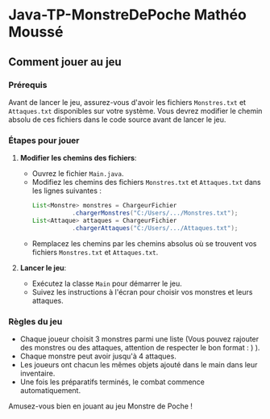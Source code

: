 # Java-TP-MonstreDePoche Mathéo Moussé
## Comment jouer au jeu

### Prérequis
Avant de lancer le jeu, assurez-vous d'avoir les fichiers `Monstres.txt` et `Attaques.txt` disponibles sur votre système. Vous devrez modifier le chemin absolu de ces fichiers dans le code source avant de lancer le jeu.

### Étapes pour jouer
1. **Modifier les chemins des fichiers**:
    - Ouvrez le fichier `Main.java`.
    - Modifiez les chemins des fichiers `Monstres.txt` et `Attaques.txt` dans les lignes suivantes :
      ```java
      List<Monstre> monstres = ChargeurFichier
                 .chargerMonstres("C:/Users/.../Monstres.txt");
      List<Attaque> attaques = ChargeurFichier
                 .chargerAttaques("C:/Users/.../Attaques.txt");
      ```
    - Remplacez les chemins par les chemins absolus où se trouvent vos fichiers `Monstres.txt` et `Attaques.txt`.

2. **Lancer le jeu**:
    - Exécutez la classe `Main` pour démarrer le jeu.
    - Suivez les instructions à l'écran pour choisir vos monstres et leurs attaques.

### Règles du jeu
- Chaque joueur choisit 3 monstres parmi une liste (Vous pouvez rajouter des monstres ou des attaques, attention de respecter le bon format : ) ).
- Chaque monstre peut avoir jusqu'à 4 attaques.
- Les joueurs ont chacun les mêmes objets ajouté dans le main dans leur inventaire.
- Une fois les préparatifs terminés, le combat commence automatiquement.

Amusez-vous bien en jouant au jeu Monstre de Poche !
